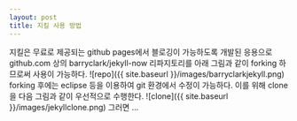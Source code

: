```yaml
---
layout: post
title: 지킬 사용 방법
---
```

지킬은 무료로 제공되는 github pages에서 블로깅이 가능하도록 개발된 응용으로 github.com 상의 barryclark/jekyll-now 리파지토리를 아래 그림과 같이 forking 하므로써 사용이 가능하다.
![repo]({{ site.baseurl }}/images/barryclarkjekyll.png)
forking 후에는 eclipse 등을 이용하여 git 환경에서 수정이 가능하다. 이를 위해 clone을 다음 그림과 같이 우선적으로 수행한다.
![clone]({{ site.baseurl }}/images/jekyllclone.png)
그러면 ...


